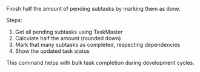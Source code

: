 Finish half the amount of pending subtasks by marking them as done.

Steps:
1. Get all pending subtasks using TaskMaster
2. Calculate half the amount (rounded down)
3. Mark that many subtasks as completed, respecting dependencies
4. Show the updated task status

This command helps with bulk task completion during development cycles.